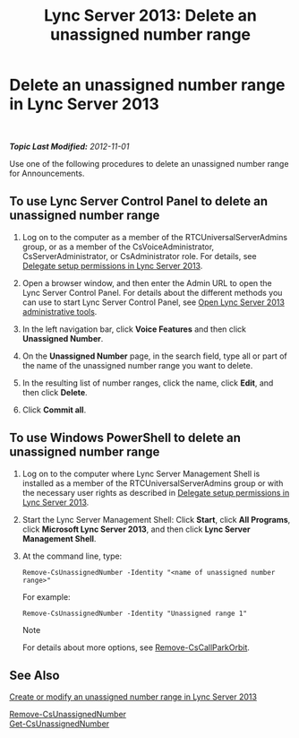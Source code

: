﻿---
title: 'Lync Server 2013: Delete an unassigned number range'
TOCTitle: Delete an unassigned number range
ms:assetid: a8141bfb-b94d-4d0f-a7a9-2e60d10b103a
ms:mtpsurl: https://technet.microsoft.com/en-us/library/Gg182565(v=OCS.15)
ms:contentKeyID: 48185090
ms.date: 07/23/2014
mtps_version: v=OCS.15
---

<div data-xmlns="http://www.w3.org/1999/xhtml">

<div class="topic" data-xmlns="http://www.w3.org/1999/xhtml" data-msxsl="urn:schemas-microsoft-com:xslt" data-cs="http://msdn.microsoft.com/en-us/">

<div data-asp="http://msdn2.microsoft.com/asp">

# Delete an unassigned number range in Lync Server 2013

</div>

<div id="mainSection">

<div id="mainBody">

<span> </span>

_**Topic Last Modified:** 2012-11-01_

Use one of the following procedures to delete an unassigned number range for Announcements.

<div>

## To use Lync Server Control Panel to delete an unassigned number range

1.  Log on to the computer as a member of the RTCUniversalServerAdmins group, or as a member of the CsVoiceAdministrator, CsServerAdministrator, or CsAdministrator role. For details, see [Delegate setup permissions in Lync Server 2013](lync-server-2013-delegate-setup-permissions.md).

2.  Open a browser window, and then enter the Admin URL to open the Lync Server Control Panel. For details about the different methods you can use to start Lync Server Control Panel, see [Open Lync Server 2013 administrative tools](lync-server-2013-open-lync-server-administrative-tools.md).

3.  In the left navigation bar, click **Voice Features** and then click **Unassigned Number**.

4.  On the **Unassigned Number** page, in the search field, type all or part of the name of the unassigned number range you want to delete.

5.  In the resulting list of number ranges, click the name, click **Edit**, and then click **Delete**.

6.  Click **Commit all**.

</div>

<div>

## To use Windows PowerShell to delete an unassigned number range

1.  Log on to the computer where Lync Server Management Shell is installed as a member of the RTCUniversalServerAdmins group or with the necessary user rights as described in [Delegate setup permissions in Lync Server 2013](lync-server-2013-delegate-setup-permissions.md).

2.  Start the Lync Server Management Shell: Click **Start**, click **All Programs**, click **Microsoft Lync Server 2013**, and then click **Lync Server Management Shell**.

3.  At the command line, type:
    
        Remove-CsUnassignedNumber -Identity "<name of unassigned number range>" 
    
    For example:
    
        Remove-CsUnassignedNumber -Identity "Unassigned range 1"
    
    <div class="alert">
    

    > [!NOTE]
    > For details about more options, see <A href="remove-cscallparkorbit.md">Remove-CsCallParkOrbit</A>.

    
    </div>

</div>

<div>

## See Also


[Create or modify an unassigned number range in Lync Server 2013](lync-server-2013-create-or-modify-an-unassigned-number-range.md)  


[Remove-CsUnassignedNumber](remove-csunassignednumber.md)  
[Get-CsUnassignedNumber](get-csunassignednumber.md)  
  

</div>

</div>

<span> </span>

</div>

</div>

</div>

